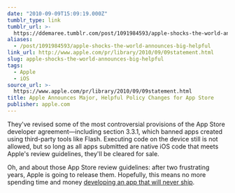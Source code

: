 ```yaml
---
date: "2010-09-09T15:09:19.000Z"
tumblr_type: link
tumblr_url: >-
  https://ddemaree.tumblr.com/post/1091984593/apple-shocks-the-world-announces-big-helpful
aliases:
  - /post/1091984593/apple-shocks-the-world-announces-big-helpful
link_url: http://www.apple.com/pr/library/2010/09/09statement.html
slug: apple-shocks-the-world-announces-big-helpful
tags:
  - Apple
  - iOS
source_url: >-
  https://www.apple.com/pr/library/2010/09/09statement.html
title: Apple Announces Major, Helpful Policy Changes for App Store
publisher: apple.com
---
```


They've revised some of the most controversial provisions of the App Store developer agreement—including section 3.3.1, which banned apps created using third-party tools like Flash. Executing code on the device still is not allowed, but so long as all apps submitted are native iOS code that meets Apple's review guidelines, they'll be cleared for sale.

Oh, and about those App Store review guidelines: after two frustrating years, Apple is going to release them. Hopefully, this means no more spending time and money [developing an app that will never ship](http://blog.robrhyne.com/post/1015614125/google-voice-says-hi).
